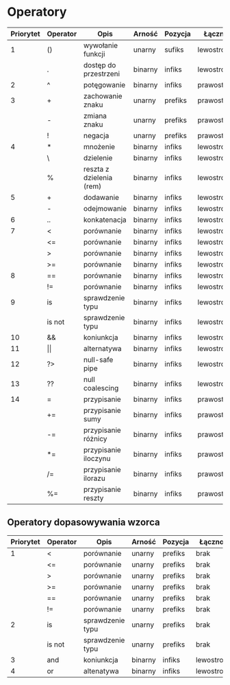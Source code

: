 # Operatory

| Priorytet | Operator     | Opis                      | Arność  | Pozycja | Łączność     |
|-----------|--------------|---------------------------|---------|---------|--------------|
| 1         | ()           | wywołanie funkcji         | unarny  | sufiks  | lewostronna  |
|           | .            | dostęp do przestrzeni     | binarny | infiks  | lewostronna  |
| 2         | ^            | potęgowanie               | binarny | infiks  | prawostronna |
| 3         | +            | zachowanie znaku          | unarny  | prefiks | prawostronna |
|           | -            | zmiana znaku              | unarny  | prefiks | prawostronna |
|           | !            | negacja                   | unarny  | prefiks | prawostronna |
| 4         | *            | mnożenie                  | binarny | infiks  | lewostronna  |
|           | &#92;        | dzielenie                 | binarny | infiks  | lewostronna  |
|           | %            | reszta z dzielenia (rem)  | binarny | infiks  | lewostronna  |
| 5         | +            | dodawanie                 | binarny | infiks  | lewostronna  |
|           | -            | odejmowanie               | binarny | infiks  | lewostronna  |
| 6         | ..           | konkatenacja              | binarny | infiks  | lewostronna  |
| 7         | &lt;         | porównanie                | binarny | infiks  | lewostronna  |
|           | &lt;=        | porównanie                | binarny | infiks  | lewostronna  |
|           | &gt;         | porównanie                | binarny | infiks  | lewostronna  |
|           | &gt;=        | porównanie                | binarny | infiks  | lewostronna  |
| 8         | ==           | porównanie                | binarny | infiks  | lewostronna  |
|           | !=           | porównanie                | binarny | infiks  | lewostronna  |
| 9         | is           | sprawdzenie typu          | binarny | infiks  | lewostronna  |
|           | is not       | sprawdzenie typu          | binarny | infiks  | lewostronna  |
| 10        | &amp;&amp;   | koniunkcja                | binarny | infiks  | lewostronna  |
| 11        | &#124;&#124; | alternatywa               | binarny | infiks  | lewostronna  |
| 12        | ?&gt;        | null-safe pipe            | binarny | infiks  | lewostronna  |
| 13        | ??           | null coalescing           | binarny | infiks  | lewostronna  |
| 14        | =            | przypisanie               | binarny | infiks  | prawostronna |
|           | +=           | przypisanie sumy          | binarny | infiks  | prawostronna |
|           | -=           | przypisanie różnicy       | binarny | infiks  | prawostronna |
|           | *=           | przypisanie iloczynu      | binarny | infiks  | prawostronna |
|           | /=           | przypisanie ilorazu       | binarny | infiks  | prawostronna |
|           | %=           | przypisanie reszty        | binarny | infiks  | prawostronna |


## Operatory dopasowywania wzorca

| Priorytet | Operator | Opis             | Arność  | Pozycja | Łączność    |
|-----------|----------|------------------|---------|---------|-------------|
| 1         | &lt;     | porównanie       | unarny  | prefiks | brak        |
|           | &lt;=    | porównanie       | unarny  | prefiks | brak        |
|           | &gt;     | porównanie       | unarny  | prefiks | brak        |
|           | &gt;=    | porównanie       | unarny  | prefiks | brak        |
|           | ==       | porównanie       | unarny  | prefiks | brak        |
|           | !=       | porównanie       | unarny  | prefiks | brak        |
| 2         | is       | sprawdzenie typu | unarny  | prefiks | brak        |
|           | is not   | sprawdzenie typu | unarny  | prefiks | brak        |
| 3         | and      | koniunkcja       | binarny | infiks  | lewostronna |
| 4         | or       | altenatywa       | binarny | infiks  | lewostronna |
